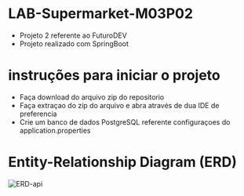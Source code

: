 # LAB-Supermarket-M03P02

- Projeto 2 referente ao FuturoDEV
- Projeto realizado com SpringBoot


# instruções para iniciar o projeto

- Faça download do arquivo zip do repositorio
- Faça extraçao do zip do arquivo e abra através de dua IDE de preferencia 
- Crie um banco de dados PostgreSQL referente configuraçoes do application.properties

# Entity-Relationship Diagram (ERD)
![ERD-api](https://user-images.githubusercontent.com/99701465/205536722-30b3c525-98e9-4d06-9327-6809902f086e.JPG)
